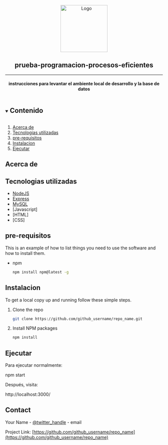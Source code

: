 <p align="center">
  <a href="https://github.com/github_username/repo_name">
    <img src="https://static.vecteezy.com/system/resources/previews/000/423/990/original/vector-document-in-folder-icon.jpg"" alt="Logo" width="150" height="150">
  </a>

  <h2 align="center">prueba-programacion-procesos-eficientes</h2>
                    <hr>
  <h4 align = "center">instrucciones para levantar el ambiente local de desarrollo y la base de datos</h4>
</p>



<!-- TABLE OF CONTENTS -->
<details open="open">
  <summary><h2 style="display: inline-block">Contenido</h2></summary>
  <ol>
    <li><a href="#acerca-de">Acerca de</a></li>
    <li><a href="#tecnologias-utilizadas">Tecnologias utilizadas</a></li>
    <li><a href="#pre-requisitos">pre-requisitos</a></li>
    <li><a href="#Instalacion">Instalacion</a></li>
    <li><a href="#Ejecutar">Ejecutar</a></li>
  </ol>
</details>

## Acerca de

<!-- Aqui debe ir la imagen de la vista de usuario -->

<!-- Aqui debe ir informacion detallada del proyecto -->

## Tecnologias utilizadas

* [NodeJS](https://nodejs.org/)
* [Express](http://expressjs.com/)
* [MySQL](https://www.mysql.com/)
* [Javascript]
* [HTML]
* [CSS]                     


## pre-requisitos

This is an example of how to list things you need to use the software and how to install them.
* npm
  ```sh
  npm install npm@latest -g
  ```

## Instalacion

To get a local copy up and running follow these simple steps.

1. Clone the repo
   ```sh
   git clone https://github.com/github_username/repo_name.git
   ```
2. Install NPM packages
   ```sh
   npm install
   ```



<!-- USAGE EXAMPLES -->
## Ejecutar
Para ejecutar normalmente:

npm start

Después, visita:

http://localhost:3000/

## Contact

Your Name - [@twitter_handle](https://twitter.com/twitter_handle) - email

Project Link: [https://github.com/github_username/repo_name](https://github.com/github_username/repo_name)
